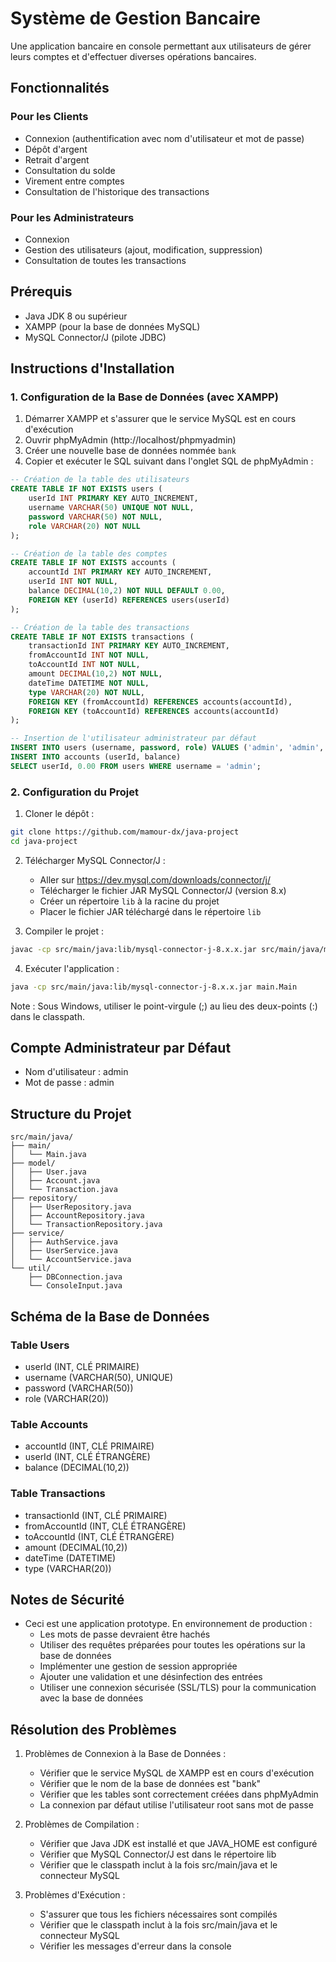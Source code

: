 # Système de Gestion Bancaire

Une application bancaire en console permettant aux utilisateurs de gérer leurs comptes et d'effectuer diverses opérations bancaires.

## Fonctionnalités

### Pour les Clients

- Connexion (authentification avec nom d'utilisateur et mot de passe)
- Dépôt d'argent
- Retrait d'argent
- Consultation du solde
- Virement entre comptes
- Consultation de l'historique des transactions

### Pour les Administrateurs

- Connexion
- Gestion des utilisateurs (ajout, modification, suppression)
- Consultation de toutes les transactions

## Prérequis

- Java JDK 8 ou supérieur
- XAMPP (pour la base de données MySQL)
- MySQL Connector/J (pilote JDBC)

## Instructions d'Installation

### 1. Configuration de la Base de Données (avec XAMPP)

1. Démarrer XAMPP et s'assurer que le service MySQL est en cours d'exécution
2. Ouvrir phpMyAdmin (http://localhost/phpmyadmin)
3. Créer une nouvelle base de données nommée `bank`
4. Copier et exécuter le SQL suivant dans l'onglet SQL de phpMyAdmin :

```sql
-- Création de la table des utilisateurs
CREATE TABLE IF NOT EXISTS users (
    userId INT PRIMARY KEY AUTO_INCREMENT,
    username VARCHAR(50) UNIQUE NOT NULL,
    password VARCHAR(50) NOT NULL,
    role VARCHAR(20) NOT NULL
);

-- Création de la table des comptes
CREATE TABLE IF NOT EXISTS accounts (
    accountId INT PRIMARY KEY AUTO_INCREMENT,
    userId INT NOT NULL,
    balance DECIMAL(10,2) NOT NULL DEFAULT 0.00,
    FOREIGN KEY (userId) REFERENCES users(userId)
);

-- Création de la table des transactions
CREATE TABLE IF NOT EXISTS transactions (
    transactionId INT PRIMARY KEY AUTO_INCREMENT,
    fromAccountId INT NOT NULL,
    toAccountId INT NOT NULL,
    amount DECIMAL(10,2) NOT NULL,
    dateTime DATETIME NOT NULL,
    type VARCHAR(20) NOT NULL,
    FOREIGN KEY (fromAccountId) REFERENCES accounts(accountId),
    FOREIGN KEY (toAccountId) REFERENCES accounts(accountId)
);

-- Insertion de l'utilisateur administrateur par défaut
INSERT INTO users (username, password, role) VALUES ('admin', 'admin', 'ADMIN');
INSERT INTO accounts (userId, balance)
SELECT userId, 0.00 FROM users WHERE username = 'admin';
```

### 2. Configuration du Projet

1. Cloner le dépôt :

```bash
git clone https://github.com/mamour-dx/java-project
cd java-project
```

2. Télécharger MySQL Connector/J :

   - Aller sur https://dev.mysql.com/downloads/connector/j/
   - Télécharger le fichier JAR MySQL Connector/J (version 8.x)
   - Créer un répertoire `lib` à la racine du projet
   - Placer le fichier JAR téléchargé dans le répertoire `lib`

3. Compiler le projet :

```bash
javac -cp src/main/java:lib/mysql-connector-j-8.x.x.jar src/main/java/main/Main.java src/main/java/model/*.java src/main/java/repository/*.java src/main/java/service/*.java src/main/java/util/*.java
```

4. Exécuter l'application :

```bash
java -cp src/main/java:lib/mysql-connector-j-8.x.x.jar main.Main
```

Note : Sous Windows, utiliser le point-virgule (;) au lieu des deux-points (:) dans le classpath.

## Compte Administrateur par Défaut

- Nom d'utilisateur : admin
- Mot de passe : admin

## Structure du Projet

```
src/main/java/
├── main/
│   └── Main.java
├── model/
│   ├── User.java
│   ├── Account.java
│   └── Transaction.java
├── repository/
│   ├── UserRepository.java
│   ├── AccountRepository.java
│   └── TransactionRepository.java
├── service/
│   ├── AuthService.java
│   ├── UserService.java
│   └── AccountService.java
└── util/
    ├── DBConnection.java
    └── ConsoleInput.java
```

## Schéma de la Base de Données

### Table Users

- userId (INT, CLÉ PRIMAIRE)
- username (VARCHAR(50), UNIQUE)
- password (VARCHAR(50))
- role (VARCHAR(20))

### Table Accounts

- accountId (INT, CLÉ PRIMAIRE)
- userId (INT, CLÉ ÉTRANGÈRE)
- balance (DECIMAL(10,2))

### Table Transactions

- transactionId (INT, CLÉ PRIMAIRE)
- fromAccountId (INT, CLÉ ÉTRANGÈRE)
- toAccountId (INT, CLÉ ÉTRANGÈRE)
- amount (DECIMAL(10,2))
- dateTime (DATETIME)
- type (VARCHAR(20))

## Notes de Sécurité

- Ceci est une application prototype. En environnement de production :
  - Les mots de passe devraient être hachés
  - Utiliser des requêtes préparées pour toutes les opérations sur la base de données
  - Implémenter une gestion de session appropriée
  - Ajouter une validation et une désinfection des entrées
  - Utiliser une connexion sécurisée (SSL/TLS) pour la communication avec la base de données

## Résolution des Problèmes

1. Problèmes de Connexion à la Base de Données :

   - Vérifier que le service MySQL de XAMPP est en cours d'exécution
   - Vérifier que le nom de la base de données est "bank"
   - Vérifier que les tables sont correctement créées dans phpMyAdmin
   - La connexion par défaut utilise l'utilisateur root sans mot de passe

2. Problèmes de Compilation :

   - Vérifier que Java JDK est installé et que JAVA_HOME est configuré
   - Vérifier que MySQL Connector/J est dans le répertoire lib
   - Vérifier que le classpath inclut à la fois src/main/java et le connecteur MySQL

3. Problèmes d'Exécution :
   - S'assurer que tous les fichiers nécessaires sont compilés
   - Vérifier que le classpath inclut à la fois src/main/java et le connecteur MySQL
   - Vérifier les messages d'erreur dans la console
